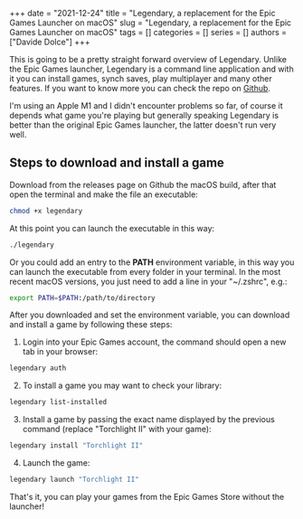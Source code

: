 +++ 
date = "2021-12-24"
title = "Legendary, a replacement for the Epic Games Launcher on macOS"
slug = "Legendary, a replacement for the Epic Games Launcher on macOS"
tags = []
categories = []
series = []
authors = ["Davide Dolce"]
+++

This is going to be a pretty straight forward overview of Legendary. Unlike the Epic Games launcher, Legendary is a command line application and with it you can install games, synch saves, play multiplayer and many other features. If you want to know more you can check the repo on [Github](https://github.com/derrod/legendary).

I'm using an Apple M1 and I didn't encounter problems so far, of course it depends what game you're playing but generally speaking Legendary is better than the original Epic Games launcher, the latter doesn't run very well.

## Steps to download and install a game

Download from the releases page on Github the macOS build, after that open the terminal and make the file an executable:

```sh
chmod +x legendary
```

At this point you can launch the executable in this way:

```sh
./legendary
```

Or you could add an entry to the **PATH** environment variable, in this way you can launch the executable from every folder in your terminal. In the most recent macOS versions, you just need to add a line in your "~/.zshrc", e.g.:

```sh
export PATH=$PATH:/path/to/directory
```

After you downloaded and set the environment variable, you can download and install a game by following these steps:

1. Login into your Epic Games account, the command should open a new tab in your browser:

```sh
legendary auth
```

2. To install a game you may want to check your library:

```sh
legendary list-installed
```

3. Install a game by passing the exact name displayed by the previous command (replace "Torchlight II" with your game):

```sh
legendary install "Torchlight II"
```

4. Launch the game:

```sh
legendary launch "Torchlight II"
```

That's it, you can play your games from the Epic Games Store without the launcher!